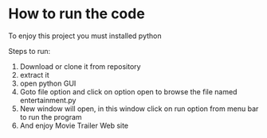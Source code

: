 # How to run the code
To enjoy this project you must installed python

Steps to run:
1. Download or clone it from repository
2. extract it
3. open python GUI
4. Goto file option and click on option open to browse the file named entertainment.py
5. New window will open, in this window click on run option from menu bar to run the program
6. And enjoy Movie Trailer Web site